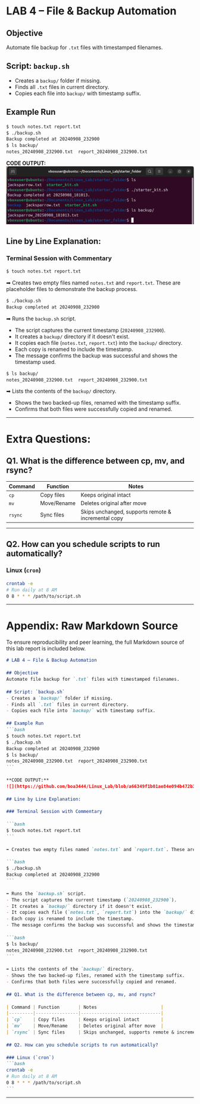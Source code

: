 # LAB 4 – File & Backup Automation

## Objective
Automate file backup for `.txt` files with timestamped filenames.

## Script: `backup.sh`
- Creates a `backup/` folder if missing.
- Finds all `.txt` files in current directory.
- Copies each file into `backup/` with timestamp suffix.

## Example Run
```bash
$ touch notes.txt report.txt
$ ./backup.sh
Backup completed at 20240908_232900
$ ls backup/
notes_20240908_232900.txt  report_20240908_232900.txt
```

**CODE OUTPUT:**  
![](https://github.com/boa3444/Linux_Lab/blob/a66349f1b01ae84e094b472b3cc732614f1060c0/images/starter.png)

## Line by Line Explanation:

### Terminal Session with Commentary

```bash
$ touch notes.txt report.txt
```

➡ Creates two empty files named `notes.txt` and `report.txt`. These are placeholder files to demonstrate the backup process.

```bash
$ ./backup.sh
Backup completed at 20240908_232900
```

➡ Runs the `backup.sh` script.  
- The script captures the current timestamp (`20240908_232900`).  
- It creates a `backup/` directory if it doesn't exist.  
- It copies each file (`notes.txt`, `report.txt`) into the `backup/` directory.  
- Each copy is renamed to include the timestamp.  
- The message confirms the backup was successful and shows the timestamp used.

```bash
$ ls backup/
notes_20240908_232900.txt  report_20240908_232900.txt
```

➡ Lists the contents of the `backup/` directory.  
- Shows the two backed-up files, renamed with the timestamp suffix.  
- Confirms that both files were successfully copied and renamed.

---

# Extra Questions:

## Q1. What is the difference between cp, mv, and rsync?

| Command | Function       | Notes                        |
|---------|----------------|------------------------------|
| `cp`    | Copy files     | Keeps original intact        |
| `mv`    | Move/Rename    | Deletes original after move  |
| `rsync` | Sync files     | Skips unchanged, supports remote & incremental copy |

---

## Q2. How can you schedule scripts to run automatically?

### Linux (`cron`)
```bash
crontab -e
# Run daily at 8 AM
0 8 * * * /path/to/script.sh
```

---

# Appendix: Raw Markdown Source

To ensure reproducibility and peer learning, the full Markdown source of this lab report is included below.

````markdown
# LAB 4 – File & Backup Automation

## Objective
Automate file backup for `.txt` files with timestamped filenames.

## Script: `backup.sh`
- Creates a `backup/` folder if missing.
- Finds all `.txt` files in current directory.
- Copies each file into `backup/` with timestamp suffix.

## Example Run
```bash
$ touch notes.txt report.txt
$ ./backup.sh
Backup completed at 20240908_232900
$ ls backup/
notes_20240908_232900.txt  report_20240908_232900.txt
```

**CODE OUTPUT:**  
![](https://github.com/boa3444/Linux_Lab/blob/a66349f1b01ae84e094b472b3cc732614f1060c0/images/starter.png)

## Line by Line Explanation:

### Terminal Session with Commentary

```bash
$ touch notes.txt report.txt
```

➡ Creates two empty files named `notes.txt` and `report.txt`. These are placeholder files to demonstrate the backup process.

```bash
$ ./backup.sh
Backup completed at 20240908_232900
```

➡ Runs the `backup.sh` script.  
- The script captures the current timestamp (`20240908_232900`).  
- It creates a `backup/` directory if it doesn't exist.  
- It copies each file (`notes.txt`, `report.txt`) into the `backup/` directory.  
- Each copy is renamed to include the timestamp.  
- The message confirms the backup was successful and shows the timestamp used.

```bash
$ ls backup/
notes_20240908_232900.txt  report_20240908_232900.txt
```

➡ Lists the contents of the `backup/` directory.  
- Shows the two backed-up files, renamed with the timestamp suffix.  
- Confirms that both files were successfully copied and renamed.

## Q1. What is the difference between cp, mv, and rsync?

| Command | Function       | Notes                        |
|---------|----------------|------------------------------|
| `cp`    | Copy files     | Keeps original intact        |
| `mv`    | Move/Rename    | Deletes original after move  |
| `rsync` | Sync files     | Skips unchanged, supports remote & incremental copy |

## Q2. How can you schedule scripts to run automatically?

### Linux (`cron`)
```bash
crontab -e
# Run daily at 8 AM
0 8 * * * /path/to/script.sh
```
````

---

